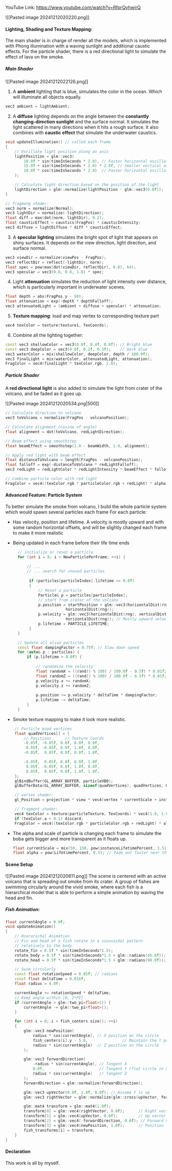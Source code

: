 YouTube Link: https://www.youtube.com/watch?v=RfprQyhwirQ

![[Pasted image 20241212020220.png]]
#### Lighting, Shading and Texture Mapping: 

The main shader is in charge of render all the models, which is implemented with Phong illumination with a waving sunlight and additional caustic effects. For the particle shader, there is a red directional light to simulate the effect of lava on the smoke.

##### Main Shader
![[Pasted image 20241212022126.png]]
1. A **ambient** lighting that is blue, simulates the color in the ocean. Which will illuminate all objects equally.
```cpp
vec3 ambient = lightAmbient;
```

2. A **diffuse** lighting depends on the angle between the **constantly changing-direction sunlight** and the surface normal. It simulates the light scattered in many directions when it hits a rough surface. It also combines with **caustic effect** that simulate the underwater caustics.
```cpp
void updateIllumination() // called each frame
{
	// Oscillate light position along an axis
	lightPosition = glm::vec3(
		10.0f * sin(timeInSeconds * 2.0), // Faster horizontal oscillation
		15.0f + sin(timeInSeconds * 2.0) * 2.0f, // Smaller vertical oscillation
		10.0f * cos(timeInSeconds * 2.0)  // Faster horizontal oscillation
	);

	// Calculate light direction based on the position of the light
	lightDirection = glm::normalize(lightPosition - glm::vec3(0.0f));
}
```

```cpp
// fragmeng shader:
vec3 norm = normalize(Normal);
vec3 lightDir = normalize(-lightDirection);
float diff = max(dot(norm, lightDir), 0.2);
float causticEffect = caustics(FragPos) * causticIntensity;
vec3 diffuse = lightDiffuse * diff * causticEffect;
```

3. A **specular lighting** simulates the bright spot of light that appears on shiny surfaces. It depends on the view direction, light direction, and surface normal.
```cpp
vec3 viewDir = normalize(viewPos - FragPos);
vec3 reflectDir = reflect(-lightDir, norm);
float spec = pow(max(dot(viewDir, reflectDir), 0.0), 64);
vec3 specular = vec3(0.8, 0.8, 1.0) * spec;
```

4. Light **attenuation** simulates the reduction of light intensity over distance, which is particularly important in underwater scenes.
```cpp
float depth = abs(FragPos.y - 50);
float attenuation = exp(-depth * depthFalloff);
vec3 attenuatedLight = (ambient + diffuse + specular) * attenuation;
```

5. **Texture mapping**: load and map vertex to corresponding texture part
```cpp
vec4 texColor = texture(texture1, TexCoords);
```

6. Combine all the lighting together:
```cpp
const vec3 shallowColor = vec3(0.0f, 0.4f, 0.8f); // Bright blue
const vec3 deepColor = vec3(0.0f, 0.1f, 0.3f);    // Dark blue
vec3 waterColor = mix(shallowColor, deepColor, depth / 100.0f);
vec3 finalLight = mix(waterColor, attenuatedLight, attenuation);
FragColor = vec4(finalLight * texColor.rgb, 1.0);
```

##### Particle Shader

A **red directional light** is also added to simulate the light from crater of the volcano, and be faded as it goes up.
  
![[Pasted image 20241212020534.png|500]]

```cpp
// Calculate direction to volcano
vec3 toVolcano = normalize(FragPos - volcanoPosition);

// Calculate alignment (cosine of angle)
float alignment = dot(toVolcano, redLightDirection);

// Beam effect using smoothstep
float beamEffect = smoothstep(1.0 - beamWidth, 1.0, alignment);

// Apply red light with beam effect
float distanceToVolcano = length(FragPos - volcanoPosition);
float falloff = exp(-distanceToVolcano * redLightFalloff);
vec3 redLight = redLightColor * redLightIntensity * beamEffect * falloff;

// Combine particle color with red light
FragColor = vec4((texColor.rgb * particleColor.rgb + redLight) * alpha, texColor.a * alpha);

```

#### Advanced Feature: Particle System

To better simulate the smoke from volcano, I build the whole particle system which would spawn several particles each frame For each particle:
- Has velocity, position and lifetime. A velocity is mostly upward and with some random horizontal offsets, and will be slightly changed each frame to make it more realistic
- Being updated in each frame before their life time ends
  ```cpp
	// initialize or reset a particle
	for (int i = 0; i < NewParticlePerFrame; ++i) {
		
		// ...
		// ... search for unused particles
		
		 if (particles[particleIndex].lifetime <= 0.0f)
		 {
		     // Reset a particle
		     Particle& p = particles[particleIndex];
		     // start from crater of the volcano
		     p.position = startPosition + glm::vec3(horizontalDist(rng), 0.0f, 
					     horizontalDist(rng));
		     p.velocity = glm::vec3(horizontalDist(rng), verticalDist(rng), 
					     horizontalDist(rng)); // Mostly upward velocity
		     p.lifetime = PARTICLE_LIFETIME;
		 }
	}

	// Update all alive particles
	const float dampingFactor = 0.75f; // Slow down speed
	for (auto& p : particles) {
		if (p.lifetime > 0.0f) {
	
			// randomize the velocity
			float randomX = ((rand() % 100) / 100.0f - 0.5f) * 0.01f;
			float randomZ = ((rand() % 100) / 100.0f - 0.5f) * 0.01f;
			p.velocity.x += randomX;
			p.velocity.z += randomZ;
	
			p.position += p.velocity * deltaTime * dampingFactor;
			p.lifetime -= deltaTime;
		}
	}
	```
	
- Smoke texture mapping to make it look more realistic.
```cpp
	// Particle quad vertices
	float quadVertices[] = {
		// Positions      // Texture Coords
		-0.05f, -0.05f, 0.0f, 0.0f, 0.0f,
		 0.05f, -0.05f, 0.0f, 1.0f, 0.0f,
		-0.05f,  0.05f, 0.0f, 0.0f, 1.0f,

		-0.05f,  0.05f, 0.0f, 0.0f, 1.0f,
		 0.05f, -0.05f, 0.0f, 1.0f, 0.0f,
		 0.05f,  0.05f, 0.0f, 1.0f, 1.0f,
	};
	glBindBuffer(GL_ARRAY_BUFFER, particleVBO);
	glBufferData(GL_ARRAY_BUFFER, sizeof(quadVertices), quadVertices, GL_STATIC_DRAW);

	// vertex shader:
	gl_Position = projection * view * vec4(vertex * currentScale + instanceOffset, 1.0);

	// fragment shader:
	vec4 texColor = texture(particleTexture, TexCoords) * vec4(1.0, 1.0, 1.0, alpha);
    if (texColor.a < 0.1) discard;
	FragColor = vec4((texColor.rgb * particleColor.rgb + redLight) * alpha, texColor.a * alpha);
```

- The alpha and scale of particle is changing each frame to simulate the boba gets bigger and more transparent as it floats up.
	```cpp
	float currentScale = mix(50, 150, pow(instanceLifetimePercent, 1.5));
	float alpha = pow(LifetimePercent, 0.5); // Fade out faster near the end
	```

#### Scene Setup
![[Pasted image 20241212020611.png]]
The scene is centered with an active volcano that is spreading out smoke from its crater. 
A group of fishes are swimming circularly around the vivid smoke, where each fish is a hierarchical model that is able to perform a simple animation by waving the head and fin.
##### Fish Animation:

```cpp
float currentAngle = 0.0f;
void updateAnimation()
{
	// Hierarichal Animation
	// Fin and head of a fish rotate in a sinusoidal pattern
	// relatively to the body
	rotate_fin = 0.5f * sin(timeInSeconds*1.5);
	rotate_body = 0.5f * sin(timeInSeconds*1.5 + glm::radians(45.0f));
	rotate_head = 0.5f * sin(timeInSeconds*1.5 + glm::radians(90.0f));

	// Swim circularly
	const float rotationSpeed = 0.05f; // radians
	const float deltaTime = 0.016f;
	float radius = 4.0f;

	currentAngle += rotationSpeed * deltaTime;
	// Keep angle within [0, 2*PI]
	if (currentAngle > glm::two_pi<float>()) { 
		currentAngle -= glm::two_pi<float>();
	}

	for (int i = 0; i < fish_centers.size(); ++i)
	{
		glm::vec3 newPosition(
			radius * cos(currentAngle), // X position on the circle
			fish_centers[i].y - 5.0,               // Maintain the Y position and low down a bit
			radius * sin(currentAngle)  // Z position on the circle
		);

		glm::vec3 forwardDirection(
			-radius * sin(currentAngle), // Tangent X
			0.0f,                        // Tangent Y (flat circle in XZ plane)
			radius * cos(currentAngle)   // Tangent Z
		);
		forwardDirection = glm::normalize(forwardDirection);

		glm::vec3 upVector(0.0f, 1.0f, 0.0f); // Assume Y is up
		glm::vec3 rightVector = glm::normalize(glm::cross(upVector, forwardDirection));

		glm::mat4 transform = glm::mat4(1.0f);
		transform[0] = glm::vec4(rightVector, 0.0f);      // Right vector
		transform[1] = glm::vec4(upVector, 0.0f);         // Up vector
		transform[2] = glm::vec4(-forwardDirection, 0.0f); // Forward vector (negative Z)
		transform[3] = glm::vec4(newPosition, 1.0f);      // Position
		fish_transforms[i] = transform;
	}
}
```

#### Declaration

This work is all by myself.